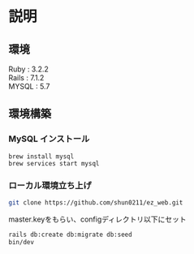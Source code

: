 # 説明

## 環境

Ruby : 3.2.2<br>
Rails : 7.1.2<br>
MYSQL : 5.7<br>

## 環境構築
### MySQL インストール

```
brew install mysql
brew services start mysql
```

### ローカル環境立ち上げ
```bash
git clone https://github.com/shun0211/ez_web.git
```

master.keyをもらい、configディレクトリ以下にセット
```bash
rails db:create db:migrate db:seed
bin/dev
```
